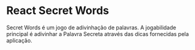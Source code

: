 # React Secret Words
Secret Words é um jogo de adivinhação de palavras. A jogabilidade principal é adivinhar a Palavra Secreta através das dicas fornecidas pela aplicação.
